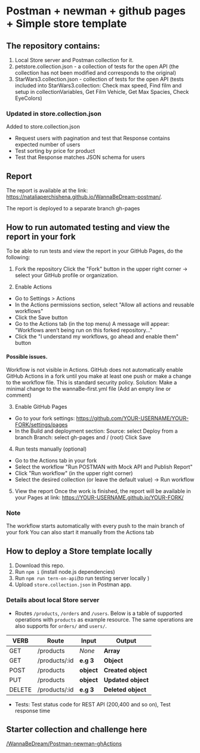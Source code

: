 # Postman + newman + github pages + Simple store template

## The repository contains:

1. Local Store server and Postman collection for it.
2. petstore.collection.json - а collection of tests for the open API (the collection has not been modified and corresponds to the original)
3. StarWars3.collection.json - collection of tests for the open API
   (tests included into StarWars3.collection: Check max speed, Find film and setup in collectionVariables, Get Film Vehicle, Get Max Spacies, Check EyeColors)

### Updated in store.collection.json

Added to store.collection.json

- Request users with pagination and test that Response contains expected number of users
- Test sorting by price for product
- Test that Response matches JSON schema for users

## Report

The report is available at the link: https://nataliaperchishena.github.io/WannaBeDream-postman/.

The report is deployed to a separate branch gh-pages

## How to run automated testing and view the report in your fork

To be able to run tests and view the report in your GitHub Pages, do the following:

1. Fork the repository
   Click the "Fork" button in the upper right corner → select your GitHub profile or organization.

2. Enable Actions

- Go to Settings > Actions
- In the Actions permissions section, select "Allow all actions and reusable workflows"
- Click the Save button
- Go to the Actions tab (in the top menu)
  A message will appear: "Workflows aren’t being run on this forked repository..."
- Click the "I understand my workflows, go ahead and enable them" button

#### Possible issues.

Workflow is not visible in Actions.
GitHub does not automatically enable GitHub Actions in a fork until you make at least one push or make a change to the workflow file. This is standard security policy.
Solution: Make a minimal change to the wannaBe-first.yml file (Add an empty line or comment)

3. Enable GitHub Pages

- Go to your fork settings: https://github.com/YOUR-USERNAME/YOUR-FORK/settings/pages
- In the Build and deployment section:
  Source: select Deploy from a branch
  Branch: select gh-pages and / (root)
  Click Save

4. Run tests manually (optional)

- Go to the Actions tab in your fork
- Select the workflow "Run POSTMAN with Mock API and Publish Report"
- Click "Run workflow" (in the upper right corner)
- Select the desired collection (or leave the default value) → Run workflow

5. View the report
   Once the work is finished, the report will be available in your Pages at link: https://YOUR-USERNAME.github.io/YOUR-FORK/

### Note

The workflow starts automatically with every push to the main branch of your fork
You can also start it manually from the Actions tab

## How to deploy a Store template locally

1. Download this repo.
2. Run `npm i` (install node.js dependencies)
3. Run `npm run tern-on-api`(to run testing server locally )
4. Upload `store.collection.json` in Postman app.

### Details about local Store server

- Routes `/products`, `/orders` and `/users`. Below is a table of supported operations with `products` as example resource. The same operations are also supports for `orders/` and `users/`.

| VERB   | Route         | Input      | Output             |
| ------ | ------------- | ---------- | ------------------ |
| GET    | /products     | _None_     | **Array**          |
| GET    | /products/:id | **e.g 3**  | **Object**         |
| POST   | /products     | **object** | **Created object** |
| PUT    | /products     | **object** | **Updated object** |
| DELETE | /products/:id | **e.g 3**  | **Deleted object** |

- Tests: Test status code for REST API (200,400 and so on), Test response time

## Starter collection and challenge here

<a href="https://github.com/WannaBeDream/Postman-newman-ghActions"> /WannaBeDream/Postman-newman-ghActions</a>
